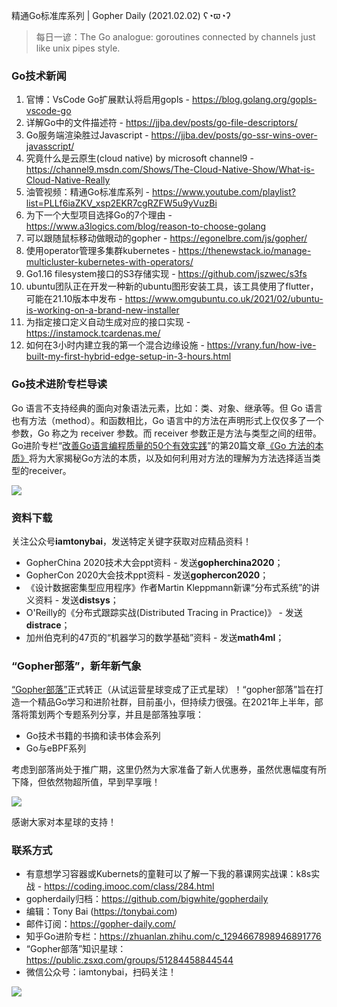 精通Go标准库系列 | Gopher Daily (2021.02.02) ʕ◔ϖ◔ʔ

>每日一谚：The Go analogue: goroutines connected by channels just like unix pipes style.

### Go技术新闻

1. 官博：VsCode Go扩展默认将启用gopls - https://blog.golang.org/gopls-vscode-go
2. 详解Go中的文件描述符 - https://jjba.dev/posts/go-file-descriptors/
3. Go服务端渲染胜过Javascript - https://jjba.dev/posts/go-ssr-wins-over-javasscript/
4. 究竟什么是云原生(cloud native) by microsoft channel9 - https://channel9.msdn.com/Shows/The-Cloud-Native-Show/What-is-Cloud-Native-Really
5. 油管视频：精通Go标准库系列 - https://www.youtube.com/playlist?list=PLLf6iaZKV_xsp2EKR7cgRZFW5u9yVuzBi
6. 为下一个大型项目选择Go的7个理由 - https://www.a3logics.com/blog/reason-to-choose-golang
7. 可以跟随鼠标移动做眼动的gopher - https://egonelbre.com/js/gopher/
8. 使用operator管理多集群kubernetes - https://thenewstack.io/manage-multicluster-kubernetes-with-operators/
9. Go1.16 filesystem接口的S3存储实现 - https://github.com/jszwec/s3fs
10. ubuntu团队正在开发一种新的ubuntu图形安装工具，该工具使用了flutter，可能在21.10版本中发布 - https://www.omgubuntu.co.uk/2021/02/ubuntu-is-working-on-a-brand-new-installer
11. 为指定接口定义自动生成对应的接口实现 - https://instamock.tcardenas.me/
12. 如何在3小时内建立我的第一个混合边缘设施 - https://vrany.fun/how-ive-built-my-first-hybrid-edge-setup-in-3-hours.html

### Go技术进阶专栏导读


Go 语言不支持经典的面向对象语法元素，比如：类、对象、继承等。但 Go 语言也有方法（method）。和函数相比，Go 语言中的方法在声明形式上仅仅多了一个参数，Go 称之为 receiver 参数。而 receiver 参数正是方法与类型之间的纽带。Go进阶专栏“[改善Go语⾔编程质量的50个有效实践](https://mp.weixin.qq.com/s/RThCEQOdytQxwrMP7XRTRw)”的第20篇文章[《Go 方法的本质》](https://www.imooc.com/read/87/article/2422)将为大家揭秘Go方法的本质，以及如何利用对方法的理解为方法选择适当类型的receiver。

![](http://image.tonybai.com/img/202011/go-column-pgo-with-qr-and-text.png)

### 资料下载

关注公众号**iamtonybai**，发送特定关键字获取对应精品资料！

* GopherChina 2020技术大会ppt资料 - 发送**gopherchina2020**；
* GopherCon 2020大会技术ppt资料 - 发送**gophercon2020**；
* 《设计数据密集型应用程序》作者Martin Kleppmann新课“分布式系统”的讲义资料 - 发送**distsys**；
* O'Reilly的《分布式跟踪实战(Distributed Tracing in Practice)》 - 发送**distrace**；
* 加州伯克利的47页的“机器学习的数学基础”资料 - 发送**math4ml**；

### “Gopher部落”，新年新气象

[“Gopher部落”](https://mp.weixin.qq.com/s/jUqAL7hf2GmMun64BJufEA)正式转正（从试运营星球变成了正式星球）！“gopher部落”旨在打造一个精品Go学习和进阶社群，目前虽小，但持续力很强。在2021年上半年，部落将策划两个专题系列分享，并且是部落独享哦：

* Go技术书籍的书摘和读书体会系列
* Go与eBPF系列

考虑到部落尚处于推广期，这里仍然为大家准备了新人优惠券，虽然优惠幅度有所下降，但依然物超所值，早到早享哦！

![](http://image.tonybai.com/img/202011/gopher-tribe-zsxq.png)

感谢大家对本星球的支持！

### 联系方式

* 有意想学习容器或Kubernets的童鞋可以了解一下我的慕课网实战课：k8s实战 - https://coding.imooc.com/class/284.html
* gopherdaily归档：https://github.com/bigwhite/gopherdaily
* 编辑：Tony Bai (https://tonybai.com)
* 邮件订阅：https://gopher-daily.com/
* 知乎Go进阶专栏：https://zhuanlan.zhihu.com/c_1294667898946891776
* “Gopher部落”知识星球：https://public.zsxq.com/groups/51284458844544
* 微信公众号：iamtonybai，扫码关注！

![](http://image.tonybai.com/img/202011/qrcode_for_iamtonybai.jpg)
